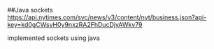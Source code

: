 ##Java sockets
https://api.nytimes.com/svc/news/v3/content/nyt/business.json?api-key=kd0gCWsvH0y9nxzRA2FhDucDjyAWkv79


implemented sockets using java
